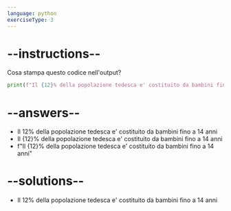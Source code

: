 ```yaml
---
language: python
exerciseType: 3
---
```


# --instructions--

Cosa stampa questo codice nell'output?
```python
print(f"Il {12}% della popolazione tedesca e' costituito da bambini fino a 14 anni")
```

# --answers--

- Il 12% della popolazione tedesca e' costituito da bambini fino a 14 anni
- Il {12}% della popolazione tedesca e' costituito da bambini fino a 14 anni
- f"Il {12}% della popolazione tedesca e' costituito da bambini fino a 14 anni"

# --solutions--

- Il 12% della popolazione tedesca e' costituito da bambini fino a 14 anni
